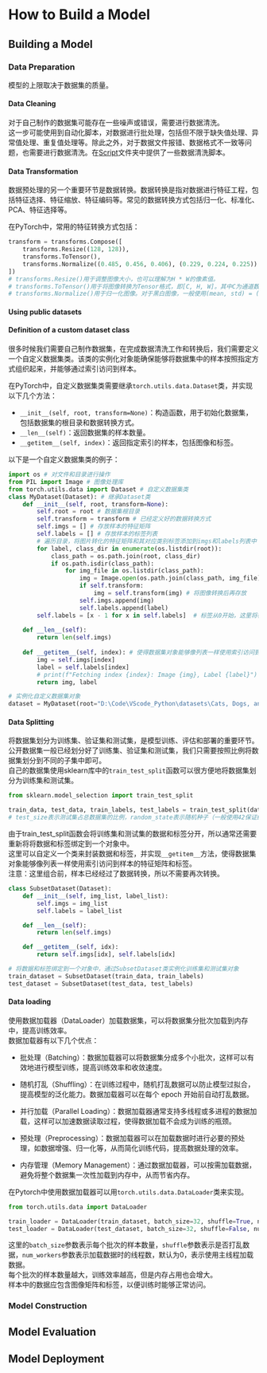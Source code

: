 # How to Build a Model

## Building a Model

### Data Preparation
模型的上限取决于数据集的质量。

#### Data Cleaning
对于自己制作的数据集可能存在一些噪声或错误，需要进行数据清洗。  
这一步可能使用到自动化脚本，对数据进行批处理，包括但不限于缺失值处理、异常值处理、重复值处理等。除此之外，对于数据文件报错、数据格式不一致等问题，也需要进行数据清洗。在[Script](./Script/)文件夹中提供了一些数据清洗脚本。  

#### Data Transformation
数据预处理的另一个重要环节是数据转换。数据转换是指对数据进行特征工程，包括特征选择、特征缩放、特征编码等。常见的数据转换方式包括归一化、标准化、PCA、特征选择等。

在PyTorch中，常用的特征转换方式包括：
```python
transform = transforms.Compose([
    transforms.Resize((128, 128)),
    transforms.ToTensor(),
    transforms.Normalize((0.485, 0.456, 0.406), (0.229, 0.224, 0.225))
])
# transforms.Resize()用于调整图像大小，也可以理解为H * W的像素值。
# transforms.ToTensor()用于将图像转换为Tensor格式，即[C, H, W]。其中C为通道数，H为高度，W为宽度。
# transforms.Normalize()用于归一化图像。对于黑白图像，一般使用(mean, std) = (0.5, 0.5)；对于彩色图像，一般使用(mean, std) = (0.485, 0.456, 0.406)和(0.229, 0.224, 0.225)。
```

#### Using public datasets

#### Definition of a custom dataset class
很多时候我们需要自己制作数据集，在完成数据清洗工作和转换后，我们需要定义一个自定义数据集类。该类的实例化对象能确保能够将数据集中的样本按照指定方式组织起来，并能够通过索引访问到样本。  

在PyTorch中，自定义数据集类需要继承`torch.utils.data.Dataset`类，并实现以下几个方法：  
- `__init__(self, root, transform=None)`：构造函数，用于初始化数据集，包括数据集的根目录和数据转换方式。  
- `__len__(self)`：返回数据集的样本数量。  
- `__getitem__(self, index)`：返回指定索引的样本，包括图像和标签。    

以下是一个自定义数据集类的例子：
```python
import os # 对文件和目录进行操作
from PIL import Image # 图像处理库
from torch.utils.data import Dataset # 自定义数据集类
class MyDataset(Dataset): # 继承Dataset类
    def __init__(self, root, transform=None):
        self.root = root # 数据集根目录
        self.transform = transform # 已经定义好的数据转换方式
        self.imgs = [] # 存放样本的特征矩阵
        self.labels = [] # 存放样本的标签列表
        # 遍历目录，将图片转化的特征矩阵和其对应类别标签添加到imgs和labels列表中
        for label, class_dir in enumerate(os.listdir(root)):
            class_path = os.path.join(root, class_dir)
            if os.path.isdir(class_path):
                for img_file in os.listdir(class_path):
                    img = Image.open(os.path.join(class_path, img_file)).convert("RGB") # 以RGB模式打开图片
                    if self.transform:
                        img = self.transform(img) # 将图像转换后再存放
                    self.imgs.append(img)
                    self.labels.append(label)
        self.labels = [x - 1 for x in self.labels]  # 标签从0开始，这里将标签从1开始。CrossEntropyLoss 要求目标标签在 [0, C-1] 范围内
        
    def __len__(self):
        return len(self.imgs)
    
    def __getitem__(self, index): # 使得数据集对象能够像列表一样使用索引访问到样本的特征矩阵和标签
        img = self.imgs[index]
        label = self.labels[index]
        # print(f"Fetching index {index}: Image {img}, Label {label}")  # 打印取出的样本和标签
        return img, label

# 实例化自定义数据集对象
dataset = MyDataset(root="D:\Code\VScode_Python\datasets\Cats, Dogs, and Foxes", transform=transform)

```
#### Data Splitting
将数据集划分为训练集、验证集和测试集，是模型训练、评估和部署的重要环节。  
公开数据集一般已经划分好了训练集、验证集和测试集，我们只需要按照比例将数据集划分到不同的子集中即可。  
自己的数据集使用sklearn库中的`train_test_split`函数可以很方便地将数据集划分为训练集和测试集。  
```python
from sklearn.model_selection import train_test_split

train_data, test_data, train_labels, test_labels = train_test_split(data, labels, test_size=0.2, random_state=42)
# test_size表示测试集占总数据集的比例，random_state表示随机种子（一般使用42保证结果的一致性），用于保证划分的一致性。
```
由于train_test_split函数会将训练集和测试集的数据和标签分开，所以通常还需要重新将将数据和标签绑定到一个对象中。  
这里可以自定义一个类来封装数据和标签，并实现`__getitem__`方法，使得数据集对象能够像列表一样使用索引访问到样本的特征矩阵和标签。  
注意：这里组合前，样本已经经过了数据转换，所以不需要再次转换。
```python
class SubsetDataset(Dataset):
    def __init__(self, img_list, label_list):
        self.imgs = img_list
        self.labels = label_list

    def __len__(self):
        return len(self.imgs)

    def __getitem__(self, idx):
        return self.imgs[idx], self.labels[idx]

# 将数据和标签绑定到一个对象中，通过SubsetDataset类实例化训练集和测试集对象
train_dataset = SubsetDataset(train_data, train_labels)
test_dataset = SubsetDataset(test_data, test_labels)
```

#### Data loading
使用数据加载器（DataLoader）加载数据集，可以将数据集分批次加载到内存中，提高训练效率。  
数据加载器有以下几个优点：

- 批处理（Batching）：数据加载器可以将数据集分成多个小批次，这样可以有效地进行模型训练，提高训练效率和收敛速度。

- 随机打乱（Shuffling）：在训练过程中，随机打乱数据可以防止模型过拟合，提高模型的泛化能力。数据加载器可以在每个 epoch 开始前自动打乱数据。

- 并行加载（Parallel Loading）：数据加载器通常支持多线程或多进程的数据加载，这样可以加速数据读取过程，使得数据加载不会成为训练的瓶颈。

- 预处理（Preprocessing）：数据加载器可以在加载数据时进行必要的预处理，如数据增强、归一化等，从而简化训练代码，提高数据处理的效率。

- 内存管理（Memory Management）：通过数据加载器，可以按需加载数据，避免将整个数据集一次性加载到内存中，从而节省内存。

在Pytorch中使用数据加载器可以用`torch.utils.data.DataLoader`类来实现。  
```python
from torch.utils.data import DataLoader

train_loader = DataLoader(train_dataset, batch_size=32, shuffle=True, num_workers=4)
test_loader = DataLoader(test_dataset, batch_size=32, shuffle=False, num_workers=4)
```
这里的`batch_size`参数表示每个批次的样本数量，`shuffle`参数表示是否打乱数据，`num_workers`参数表示加载数据时的线程数，默认为0，表示使用主线程加载数据。  
每个批次的样本数量越大，训练效率越高，但是内存占用也会增大。  
样本中的数据应包含图像矩阵和标签，以便训练时能够正常访问。  
### Model Construction


## Model Evaluation

## Model Deployment